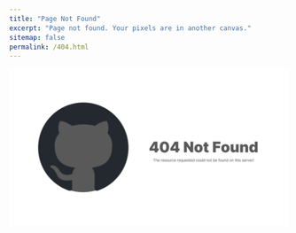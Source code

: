 ```yaml
---
title: "Page Not Found"
excerpt: "Page not found. Your pixels are in another canvas."
sitemap: false
permalink: /404.html
---
```


<div align="center">
  <img src="/images/404/404.png">
</div>
